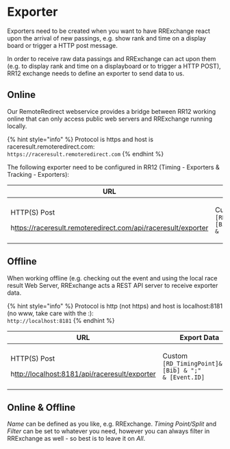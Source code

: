 # Exporter

Exporters need to be created when you want to have RRExchange react upon the arrival of new passings, e.g. show rank and time on a display board or trigger a HTTP post message.&#x20;

In order to receive raw data passings and RRExchange can act upon them (e.g. to display rank and time on a displayboard or to trigger a HTTP POST), RR12 exchange needs to define an exporter to send data to us.&#x20;

## Online

Our RemoteRedirect webservice provides a bridge between RR12 working online that can only access public web servers and RRExchange running locally.&#x20;

{% hint style="info" %}
Protocol is https and host is raceresult.remoteredirect.com:\
`https://raceresult.remoteredirect.com`
{% endhint %}

The following exporter need to be configured in RR12 (Timing - Exporters & Tracking - Exporters):

| URL                                                                                                                                                 | Export Data                                                                                     |
| --------------------------------------------------------------------------------------------------------------------------------------------------- | ----------------------------------------------------------------------------------------------- |
| <p>HTTP(S) Post</p><p>h<a href="http://localhost:8181/api/raceresult/exporter">ttps://raceresult.remoteredirect.com/api/raceresult/exporter</a></p> | <p>Custom<br><code>[RD_TimingPoint]&#x26;";"&#x26;[Bib] &#x26; ";" &#x26; [Event.ID]</code></p> |



## Offline

When working offline (e.g. checking out the event and using the local race result Web Server, RRExchange acts a REST API server to receive exporter data.

{% hint style="info" %}
Protocol is http (not https) and host is localhost:8181 (no www, take care with the :):\
`http://localhost:8181`
{% endhint %}

| URL                                                                                                                                 | Export Data                                                                                     |
| ----------------------------------------------------------------------------------------------------------------------------------- | ----------------------------------------------------------------------------------------------- |
| <p>HTTP(S) Post</p><p>h<a href="http://localhost:8181/api/raceresult/exporter">ttp://localhost:8181/api/raceresult/exporter</a></p> | <p>Custom<br><code>[RD_TimingPoint]&#x26;";"&#x26;[Bib] &#x26; ";" &#x26; [Event.ID]</code></p> |

## Online & Offline

_Name_ can be defined as you like, e.g. RRExchange. _Timing Point/Split_ and _Filter_ can be set to whatever you need, however you can always filter in RRExchange as well - so best is to leave it on _All_.&#x20;
